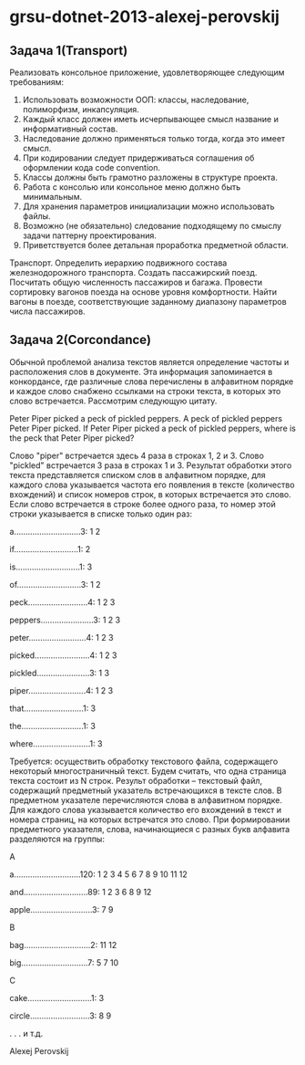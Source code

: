 grsu-dotnet-2013-alexej-perovskij
=================================

Задача 1(Transport)
--------
Реализовать консольное приложение, удовлетворяющее следующим требованиям:

1. Использовать возможности ООП: классы, наследование, полиморфизм, инкапсуляция.
2. Каждый класс должен иметь исчерпывающее смысл название и информативный состав.
3. Наследование должно применяться только тогда, когда это имеет смысл.
4. При кодировании следует придерживаться соглашения об оформлении кода code convention.
5. Классы должны быть грамотно разложены в структуре проекта.
6. Работа с консолью или консольное меню должно быть минимальным.
7. Для хранения параметров инициализации можно использовать файлы.
8. Возможно (не обязательно) следование подходящему по смыслу задачи паттерну проектирования.
9. Приветствуется более детальная проработка предметной области.

Транспорт. Определить иерархию подвижного состава железнодорожного транспорта. Создать пассажирский поезд. 
Посчитать общую численность пассажиров и багажа. Провести сортировку вагонов поезда на основе уровня комфортности.
Найти вагоны в поезде, соответствующие заданному диапазону параметров числа пассажиров.


Задача 2(Corcondance)
--------
Обычной проблемой анализа текстов является определение частоты и расположения слов в документе. Эта информация запоминается в конкордансе, где различные слова перечислены в алфавитном порядке и каждое слово снабжено ссылками на строки текста, в которых это слово встречается. Рассмотрим следующую цитату.

Peter Piper picked a peck of pickled peppers. A peck of pickled
peppers Peter Piper picked. If Peter Piper picked a peck of
pickled peppers, where is the peck that Peter Piper picked?

Слово "piper" встречается здесь 4 раза в строках 1, 2 и 3. Слово "pickled" встречается 3 раза в строках 1 и 3. Результат обработки этого текста представляется списком слов в алфавитном порядке, для каждого слова указывается частота его появления в тексте (количество вхождений) и список номеров строк, в которых встречается это слово. Если слово встречается в строке более одного раза, то номер этой строки указывается в списке только один раз:

a.............................3: 1 2

if............................1: 2

is............................1: 3

of............................3: 1 2

peck..........................4: 1 2 3

peppers.......................3: 1 2 3

peter.........................4: 1 2 3

picked........................4: 1 2 3

pickled.......................3: 1 3

piper.........................4: 1 2 3

that..........................1: 3

the...........................1: 3

where.........................1: 3

Требуется: осуществить обработку текстового файла, содержащего некоторый многостраничный текст. Будем считать, что одна страница текста состоит из N строк. Результ обработки – текстовый файл, содержащий предметный указатель встречающихся в тексте слов. В предметном указателе перечисляются слова в алфавитном порядке. Для каждого слова указывается количество его вхождений в текст и номера страниц, на которых встречатся это слово. При формировании предметного указателя, слова, начинающиеся с разных букв алфавита разделяются на группы:

А

a.............................120: 1 2 3 4 5 6 7 8 9 10 11 12

and............................89: 1 2 3 6 8 9 12

apple...........................3: 7 9

B

bag.............................2: 11 12

big.............................7: 5 7 10

C

cake............................1: 3

circle..........................3: 8 9

. . .
и т.д.

Alexej Perovskij
